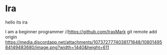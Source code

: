 # Ira

hello its ira 

I am a beginner programmer //https://github.com/IrasMark
git remote add origin https://media.discordapp.net/attachments/1073727774038171648/1080149584149483680/image.png?width=1440&height=611
